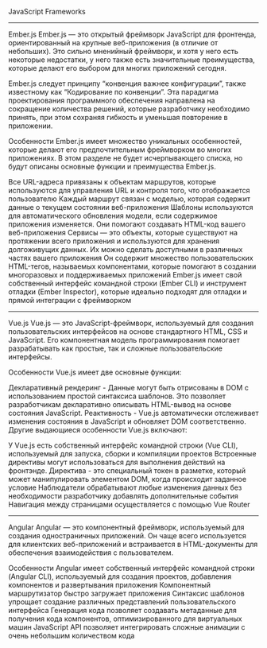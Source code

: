 JavaScript Frameworks 

-----------------------------------------------------------------------------------------------------------------------------------------------------------------------------------------------------------------------------------------------------------------------------------------------------------------------------

Ember.js
Ember.js — это открытый фреймворк JavaScript для фронтенда, ориентированный на крупные веб-приложения (в отличие от небольших). Это сильно мненийный фреймворк, и хотя у него есть некоторые недостатки, у него также есть значительные преимущества, которые делают его выбором для многих приложений сегодня.

Ember.js следует принципу “конвенция важнее конфигурации”, также известному как “Кодирование по конвенции”. Эта парадигма проектирования программного обеспечения направлена на сокращение количества решений, которые разработчику необходимо принять, при этом сохраняя гибкость и уменьшая повторение в приложении.

Особенности
Ember.js имеет множество уникальных особенностей, которые делают его предпочтительным фреймворком во многих приложениях. В этом разделе не будет исчерпывающего списка, но будут описаны основные функции и преимущества Ember.js.

Все URL-адреса привязаны к объектам маршрутов, которые используются для управления URL и контроля того, что отображается пользователю
Каждый маршрут связан с моделью, которая содержит данные о текущем состоянии веб-приложения
Шаблоны используются для автоматического обновления модели, если содержимое приложения изменяется. Они помогают создавать HTML-код вашего веб-приложения
Сервисы — это объекты, которые существуют на протяжении всего приложения и используются для хранения долгоживущих данных. Их можно сделать доступными в различных частях вашего приложения
Он содержит множество пользовательских HTML-тегов, называемых компонентами, которые помогают в создании многоразовых и поддерживаемых приложений
Ember.js имеет свой собственный интерфейс командной строки (Ember CLI) и инструмент отладки (Ember Inspector), которые идеально подходят для отладки и прямой интеграции с фреймворком

-----------------------------------------------------------------------------------------------------------------------------------------------------------------------------------------------------------------------------------------------------------------------------------------------------------------------------

Vue.js
Vue.js — это JavaScript-фреймворк, используемый для создания пользовательских интерфейсов на основе стандартного HTML, CSS и JavaScript. Его компонентная модель программирования помогает разрабатывать как простые, так и сложные пользовательские интерфейсы.

Особенности
Vue.js имеет две основные функции:

Декларативный рендеринг - Данные могут быть отрисованы в DOM с использованием простой синтаксиса шаблонов. Это позволяет разработчикам декларативно описывать HTML-вывод на основе состояния JavaScript.
Реактивность - Vue.js автоматически отслеживает изменения состояния в JavaScript и обновляет DOM соответственно.
Другие выдающиеся особенности Vue.js включают:

У Vue.js есть собственный интерфейс командной строки (Vue CLI), используемый для запуска, сборки и компиляции проектов
Встроенные директивы могут использоваться для выполнения действий на фронтэнде. Директива - это специальный токен в разметке, который может манипулировать элементом DOM, когда происходит заданное условие
Наблюдатели обрабатывают любые изменения данных без необходимости разработчику добавлять дополнительные события
Навигация между страницами осуществляется с помощью Vue Router

-----------------------------------------------------------------------------------------------------------------------------------------------------------------------------------------------------------------------------------------------------------------------------------------------------------------------------

Angular
Angular — это компонентный фреймворк, используемый для создания одностраничных приложений. Он чаще всего используется для клиентских веб-приложений и встраивается в HTML-документы для обеспечения взаимодействия с пользователем.

Особенности
Angular имеет собственный интерфейс командной строки (Angular CLI), используемый для создания проектов, добавления компонентов и развертывания приложения
Компонентный маршрутизатор быстро загружает приложения
Синтаксис шаблонов упрощает создание различных представлений пользовательского интерфейса
Генерация кода позволяет создавать метаданные для получения кода компонентов, оптимизированного для виртуальных машин JavaScript
API позволяет интегрировать сложные анимации с очень небольшим количеством кода
